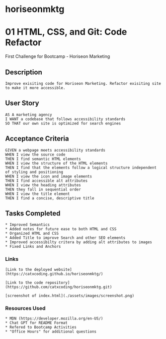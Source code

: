 # horiseonmktg
# 01 HTML, CSS, and Git: Code Refactor
First Challenge for Bootcamp - Horiseon Marketing

## Description

```
Improve exisiting code for Horiseon Marketing. Refactor exisiting site to make it more accessible. 
```
## User Story

```
AS A marketing agency
I WANT a codebase that follows accessibility standards
SO THAT our own site is optimized for search engines
```

## Acceptance Criteria

```
GIVEN a webpage meets accessibility standards
WHEN I view the source code
THEN I find semantic HTML elements
WHEN I view the structure of the HTML elements
THEN I find that the elements follow a logical structure independent of styling and positioning
WHEN I view the icon and image elements
THEN I find accessible alt attributes
WHEN I view the heading attributes
THEN they fall in sequential order
WHEN I view the title element
THEN I find a concise, descriptive title
```

## Tasks Completed 

```
* Improved Semantics 
* Added notes for future ease to both HTML and CSS
* Organized HTML and CSS
* Added Title to improve Search and other SEO elements
* Improved accessibilty critera by adding alt attributes to images
* Fixed Links and Anchors
```

### Links

```
[Link to the deployed website](https://catxcoding.github.io/horiseonmktg/)

[Link to the code repository](https://github.com/catxcoding/horiseonmktg.git)

[screenshot of index.html](./assets/images/screenshot.png)
```

### Resources Used

```
* MDN (https://developer.mozilla.org/en-US/)
* Chat GPT for README Format
* Refered to Bootcamp Activities
* "Office Hours" for additional questions
```